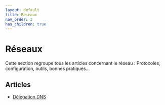 ```yaml
---
layout: default
title: Réseaux
nav_order: 2
has_children: true
---
```


# Réseaux

Cette section regroupe tous les articles concernant le réseau : Protocoles, configuration, outils, bonnes pratiques... 

## Articles 

* [Délégation DNS](Réseaux/delegation_dns.md)
